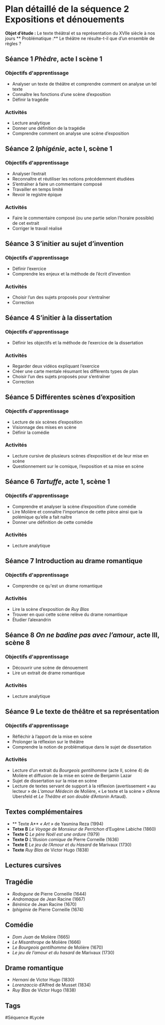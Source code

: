 # Plan détaillé de la séquence 2 Expositions et dénouements

**Objet d’étude :** Le texte théâtral et sa représentation du XVIIe siècle à nos jours
** Problématique :** Le théâtre ne résulte-t-il que d’un ensemble de règles ?

## Séance 1 *Phèdre*, acte I scène 1
### Objectifs d'apprentissage
- Analyser un texte de théâtre et comprendre comment on analyse un tel texte
- Connaître les fonctions d’une scène d’exposition
- Définir la tragédie

### Activités
- Lecture analytique
- Donner une définition de la tragédie
- Comprendre comment on analyse une scène d’exposition

## Séance 2 *Iphigénie*, acte I, scène 1
### Objectifs d'apprentissage
- Analyser l’extrait
- Reconnaître et réutiliser les notions précédemment étudiées
- S’entraîner à faire un commentaire composé
- Travailler en temps limité
- Revoir le registre épique

### Activités
- Faire le commentaire composé (ou une partie selon l’horaire possible) de cet extrait
- Corriger le travail réalisé

## Séance 3 S’initier au sujet d’invention
### Objectifs d'apprentissage
- Définir l’exercice
- Comprendre les enjeux et la méthode de l’écrit d’invention

### Activités
- Choisir l’un des sujets proposés pour s’entraîner
- Correction

## Séance 4 S’initier à la dissertation
### Objectifs d'apprentissage
- Définir les objectifs et la méthode de l’exercice de la dissertation

### Activités
- Regarder deux vidéos expliquant l’exercice
- Créer une carte mentale résumant les différents types de plan
- Choisir l’un des sujets proposés pour s’entraîner
- Correction

## Séance 5 Différentes scènes d’exposition
### Objectifs d'apprentissage
- Lecture de six scènes d’exposition
- Visionnage des mises en scène
- Définir la comédie

### Activités
- Lecture cursive de plusieurs scènes d’exposition et de leur mise en scène
- Questionnement sur le comique, l’exposition et sa mise en scène

## Séance 6 *Tartuffe*, acte 1, scène 1
### Objectifs d'apprentissage
- Comprendre et analyser la scène d’exposition d’une comédie
- Lire Molière et connaître l’importance de cette pièce ainsi que la polémique qu’elle a fait naître
- Donner une définition de cette comédie

### Activités
- Lecture analytique

## Séance 7 Introduction au drame romantique
### Objectifs d'apprentissage
- Comprendre ce qu'est un drame romantique

### Activités
- Lire la scène d’exposition de *Ruy Blas*
- Trouver en quoi cette scène relève du drame romantique
- Étudier l’alexandrin

## Séance 8 *On ne badine pas avec l’amour*, acte III, scène 8
### Objectifs d'apprentissage
- Découvrir une scène de dénouement
- Lire un extrait de drame romantique

### Activités
- Lecture analytique

## Séance 9 Le texte de théâtre et sa représentation
### Objectifs d'apprentissage
- Réfléchir à l’apport de la mise en scène
- Prolonger la réflexion sur le théâtre
- Comprendre la notion de problématique dans le sujet de dissertation

### Activités
- Lecture d’un extrait du *Bourgeois gentilhomme* (acte II, scène 4) de Molière et diffusion de la mise en scène de Benjamin Lazar
- Sujet de dissertation sur la mise en scène
- Lecture de textes servant de support à la réflexion (avertissement « au lecteur » de *L’amour Médecin* de Molière, « Le texte et la scène » d’Anne Ubersfeld et *Le Théâtre et son double* d’Antonin Artaud).


## Textes complémentaires
- ** Texte A**  *« Art »* de Yasmina Reza (1994)
- **Tetxe B** *Le Voyage de Monsieur de Perrichon* d’Eugène Labiche (1860)
- **Texte C** *Le père Noël est une ordure* (1979)
- **Texte D** *L’Illusion comique* de Pierre Corneille (1636)
- **Texte E**  *Le jeu de l’Amour et du Hasard* de Marivaux (1730)
- **Texte** *Ruy Blas* de Victor Hugo (1838)

## Lectures cursives
## Tragédie
- *Rodogune* de Pierre Corneille (1644)
- *Andromaque* de Jean Racine (1667)
- *Bérénice* de Jean Racine (1670)
- *Iphigénie* de Pierre Corneille (1674)

## Comédie
- *Dom Juan* de Molière (1665)
- *Le Misanthrope* de Molière (1666)
- *Le Bourgeois gentilhomme* de Molière (1670)
- *Le jeu de l’amour et du hasard* de Marivaux (1730)

## Drame romantique
- *Hernani* de Victor Hugo (1830)
- *Lorenzaccio* d’Alfred de Musset (1834)
- *Ruy Blas* de Victor Hugo (1838)

## Tags

#Séquence #Lycée